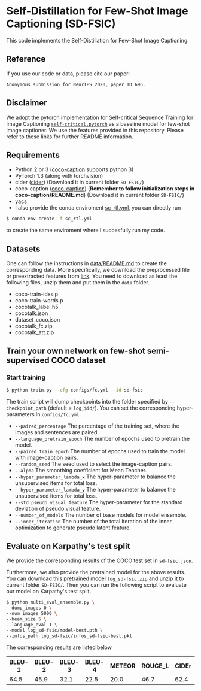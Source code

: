 # Self-Distillation for Few-Shot Image Captioning (SD-FSIC)

This code implements the Self-Distillation for Few-Shot Image Captioning.

Reference
------------------
If you use our code or data, please cite our paper:
```text
Anonymous submission for NeurIPS 2020, paper ID 696.
```

Disclaimer
------------------
We adopt the pytorch implementation for Self-critical Sequence Training for Image Captioning [`self-critical.pytorch`](https://github.com/ruotianluo/self-critical.pytorch) as a baseline model for few-shot image captioner. We use the features provided in this repository. Please refer to these links for further README information.

Requirements
------------------
- Python 2 or 3 ([coco-caption](https://github.com/ruotianluo/coco-caption) supports python 3)
- PyTorch 1.3 (along with torchvision)
- cider ([cider](https://github.com/ruotianluo/cider/tree/e9b736d038d39395fa2259e39342bb876f1cc877)) (Download it in current folder `SD-FSIC/`)
- coco-caption ([coco-caption](https://github.com/ruotianluo/coco-caption/tree/ea20010419a955fed9882f9dcc53f2dc1ac65092)) (**Remember to follow initialization steps in coco-caption/README.md**) (Download it in current folder `SD-FSIC/`)
- yacs
- I also provide the conda enviroment [sc_rtl.yml](https://github.com/chenxy99/SD-FSIC/blob/master/sc_rtl.yml), you can directly run
```bash
$ conda env create -f sc_rtl.yml
```
to create the same enviroment where I succesfully run my code.

Datasets
------------------
One can follow the instructions in [data/README.md](data/README.md) to create the corresponding data. More specifically, we download the preprocessed file or preextracted features from [link](https://drive.google.com/drive/folders/1eCdz62FAVCGogOuNhy87Nmlo5_I0sH2J).
You need to download as least the following files, unzip them and put them in the `data` folder.
- coco-train-idxs.p
- coco-train-words.p
- cocotalk_label.h5
- cocotalk.json
- dataset_coco.json
- cocotalk_fc.zip
- cocotalk_att.zip

Train your own network on few-shot semi-supervised COCO dataset
------------------
### Start training
```bash
$ python train.py --cfg configs/fc.yml --id sd-fsic
```
The train script will dump checkpoints into the folder specified by `--checkpoint_path` (default = `log_$id/`). You can set the corresponding hyper-parameters in `configs/fc.yml`.

- `--paired_percentage` The percentage of the training set, where the images and sentences are paired.
- `--language_pretrain_epoch` The number of epochs used to pretrain the model.
- `--paired_train_epoch` The number of epochs used to train the model with image-caption pairs.
- `--random_seed` The seed used to select the image-caption pairs.
- `--alpha` The smoothing coefficient for Mean Teacher.
- `--hyper_parameter_lambda_x` The hyper-parameter to balance the unsupervised items for total loss.
- `--hyper_parameter_lambda_y` The hyper-parameter to balance the unsupervised items for total loss.
- `--std_pseudo_visual_feature` The hyper-parameter for the standard deviation of pseudo visual feature.
- `--number_of_models` The number of base models for model ensemble.
- `--inner_iteration` The number of the total iteration of the inner optimization to generate pseudo latent feature.

Evaluate on Karpathy's test split
------------------
We provide the corresponding results of the COCO test set in [`sd-fsic.json`](https://drive.google.com/open?id=1wgfJ8cVVxOmmWAA23an7l_X7Sq-ovpRV).

Furthermore, we also provide the pretrained model for the above results. You can download this pretrained model [`log_sd-fsic.zip`](https://drive.google.com/file/d/1mAFG8YOM7x3c7q1-LTwTjYjLToZ0E4I1/view?usp=sharing) and unzip it to current folder `SD-FSIC/`. Then you can run the following script to evaluate our model on Karpathy's test split.

```bash
$ python multi_eval_ensemble.py \
--dump_images 0 \
--num_images 5000 \
--beam_size 5 \
--language_eval 1 \
--model log_sd-fsic/model-best.pth \
--infos_path log_sd-fsic/infos_sd-fsic-best.pkl
```

The corresponding results are listed below
<table>
  <tr>
    <th>BLEU-1</th><th>BLEU-2</th>
    <th>BLEU-3</th><th>BLEU-4</th>
    <th>METEOR</th><th>ROUGE_L</th><th>CIDEr</th><th>SPICE</th><th>WMD</th>
  </tr>
  <tr>
    <td>64.5</td><td>45.9</td>
    <td>32.1</td><td>22.5</td>
    <td>20.0</td><td>46.7</td><td>62.4</td><td>12.7</td><td>14.7</td>
  </tr>
</table>


